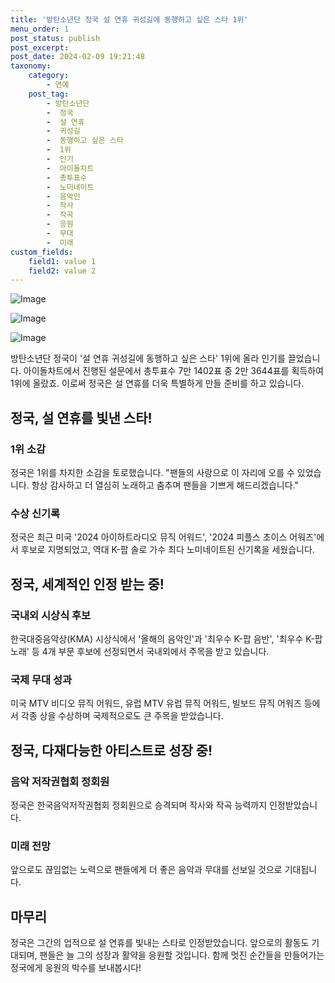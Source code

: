 ```yaml
---
title: '방탄소년단 정국 설 연휴 귀성길에 동행하고 싶은 스타 1위'
menu_order: 1
post_status: publish
post_excerpt: 
post_date: 2024-02-09 19:21:48
taxonomy:
    category:
        - 연예
    post_tag:
        - 방탄소년단
        -  정국
        -  설 연휴
        -  귀성길
        -  동행하고 싶은 스타
        -  1위
        -  인기
        -  아이돌차트
        -  총투표수
        -  노미네이트
        -  음악인
        -  작사
        -  작곡
        -  응원
        -  무대
        -  미래
custom_fields:
    field1: value 1
    field2: value 2
---
```


![Image](https://mimgnews.pstatic.net/image/108/2024/02/09/0003213879_001_20240209074901200.jpg?type=w540)

![Image](https://ssl.pstatic.net/mimgnews/image/108/2024/02/09/0003213879_002_20240209074901227.jpg?type=w540)

![Image](https://mimgnews.pstatic.net/image/108/2024/02/09/0003213879_003_20240209074901281.jpg?type=w540)

방탄소년단 정국이 '설 연휴 귀성길에 동행하고 싶은 스타' 1위에 올라 인기를 끌었습니다. 아이돌차트에서 진행된 설문에서 총투표수 7만 1402표 중 2만 3644표를 획득하여 1위에 올랐죠. 이로써 정국은 설 연휴를 더욱 특별하게 만들 준비를 하고 있습니다.
## 정국, 설 연휴를 빛낸 스타!
### 1위 소감
정국은 1위를 차지한 소감을 토로했습니다. "팬들의 사랑으로 이 자리에 오를 수 있었습니다. 항상 감사하고 더 열심히 노래하고 춤추며 팬들을 기쁘게 해드리겠습니다."
### 수상 신기록
정국은 최근 미국 '2024 아이하트라디오 뮤직 어워드', '2024 피플스 초이스 어워즈'에서 후보로 지명되었고, 역대 K-팝 솔로 가수 최다 노미네이트된 신기록을 세웠습니다.
## 정국, 세계적인 인정 받는 중!
### 국내외 시상식 후보
한국대중음악상(KMA) 시상식에서 '올해의 음악인'과 '최우수 K-팝 음반', '최우수 K-팝 노래' 등 4개 부문 후보에 선정되면서 국내외에서 주목을 받고 있습니다.
### 국제 무대 성과
미국 MTV 비디오 뮤직 어워드, 유럽 MTV 유럽 뮤직 어워드, 빌보드 뮤직 어워즈 등에서 각종 상을 수상하며 국제적으로도 큰 주목을 받았습니다.
## 정국, 다재다능한 아티스트로 성장 중!
### 음악 저작권협회 정회원
정국은 한국음악저작권협회 정회원으로 승격되며 작사와 작곡 능력까지 인정받았습니다.
### 미래 전망
앞으로도 끊임없는 노력으로 팬들에게 더 좋은 음악과 무대를 선보일 것으로 기대됩니다.
## 마무리
정국은 그간의 업적으로 설 연휴를 빛내는 스타로 인정받았습니다. 앞으로의 활동도 기대되며, 팬들은 늘 그의 성장과 활약을 응원할 것입니다. 함께 멋진 순간들을 만들어가는 정국에게 응원의 박수를 보내봅시다!
